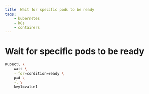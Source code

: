 ```yaml
---
title: Wait for specific pods to be ready
tags:
    - kubernetes
    - k8s
    - containers
---
```


# Wait for specific pods to be ready

~~~ bash
kubectl \
    wait \
    --for=condition=ready \
    pod \
    -l \
    key1=value1
~~~

